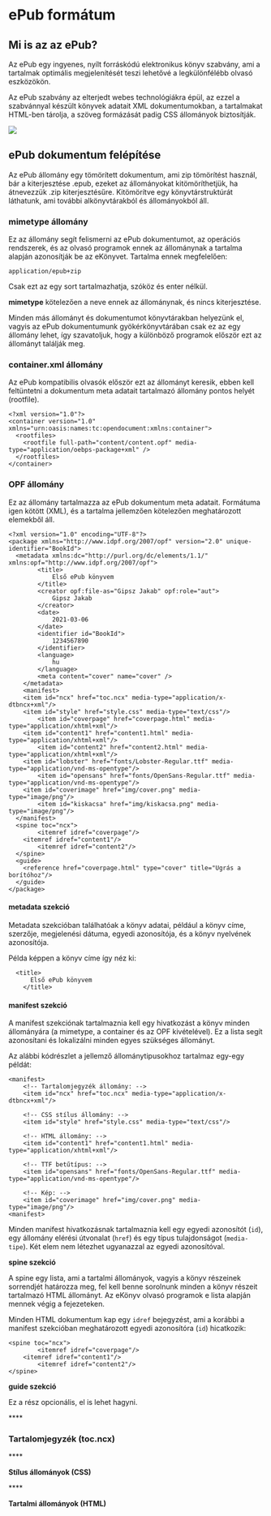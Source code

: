 # ePub formátum

## Mi is az az ePub?

Az ePub egy ingyenes, nyílt forráskódú elektronikus könyv szabvány, ami a tartalmak optimális megjelenítését teszi lehetővé a legkülönfélébb olvasó eszközökön.

Az ePub szabvány az elterjedt webes technológiákra épül, az ezzel a szabvánnyal készült könyvek adatait XML dokumentumokban, a tartalmakat HTML-ben tárolja, a szöveg formázását padig CSS állományok biztosítják.

![](../.gitbook/assets/epub_logo_color.jpg)



## ePub dokumentum felépítése

Az ePub állomány egy tömörített dokumentum, ami zip tömörítést használ, bár a kiterjesztése .epub, ezeket az állományokat kitömöríthetjük, ha átnevezzük .zip kiterjesztésűre. Kitömörítve egy könyvtárstruktúrát láthatunk, ami további alkönyvtárakból és állományokból áll.

### mimetype állomány

Ez az állomány segít felismerni az ePub dokumentumot, az operációs rendszerek, és az olvasó programok ennek az állománynak a tartalma alapján azonosítják be az eKönyvet. Tartalma ennek megfelelően:

```text
application/epub+zip
```

Csak ezt az egy sort tartalmazhatja, szóköz és enter nélkül.

**mimetype** kötelezően a neve ennek az állománynak, és nincs kiterjesztése.

Minden más állományt és dokumentumot könyvtárakban helyezünk el, vagyis az ePub dokumentumunk gyökérkönyvtárában csak ez az egy állomány lehet, így szavatoljuk, hogy a különböző programok először ezt az állományt találják meg.

### container.xml állomány

Az ePub kompatibilis olvasók először ezt az állományt keresik, ebben kell feltüntetni a dokumentum meta  adatait tartalmazó állomány pontos helyét \(rootfile\).

```text
<?xml version="1.0"?>
<container version="1.0" xmlns="urn:oasis:names:tc:opendocument:xmlns:container">
  <rootfiles>
    <rootfile full-path="content/content.opf" media-type="application/oebps-package+xml" />
  </rootfiles>
</container>
```

### **OPF állomány**

Ez az állomány tartalmazza az ePub dokumentum meta adatait. Formátuma igen kötött \(XML\), és a tartalma jellemzően kötelezően meghatározott elemekből áll.

```text
<?xml version="1.0" encoding="UTF-8"?>
<package xmlns="http://www.idpf.org/2007/opf" version="2.0" unique-identifier="BookId">
  <metadata xmlns:dc="http://purl.org/dc/elements/1.1/" xmlns:opf="http://www.idpf.org/2007/opf">
		<title>
			Első ePub könyvem
		</title>
		<creator opf:file-as="Gipsz Jakab" opf:role="aut">
			Gipsz Jakab
		</creator>
		<date>
			2021-03-06
		</date>
		<identifier id="BookId">
			1234567890
		</identifier>
		<language>
			hu
		</language>
		<meta content="cover" name="cover" />
	</metadata>
	<manifest>
    <item id="ncx" href="toc.ncx" media-type="application/x-dtbncx+xml"/>
    <item id="style" href="style.css" media-type="text/css"/>
		<item id="coverpage" href="coverpage.html" media-type="application/xhtml+xml"/>
    <item id="content1" href="content1.html" media-type="application/xhtml+xml"/>
		<item id="content2" href="content2.html" media-type="application/xhtml+xml"/>
    <item id="lobster" href="fonts/Lobster-Regular.ttf" media-type="application/vnd-ms-opentype"/>
		<item id="opensans" href="fonts/OpenSans-Regular.ttf" media-type="application/vnd-ms-opentype"/>
    <item id="coverimage" href="img/cover.png" media-type="image/png"/>
		<item id="kiskacsa" href="img/kiskacsa.png" media-type="image/png"/> 
  </manifest>
  <spine toc="ncx">
		<itemref idref="coverpage"/>
    <itemref idref="content1"/>
		<itemref idref="content2"/>
  </spine>
  <guide>
    <reference href="coverpage.html" type="cover" title="Ugrás a borítóhoz"/>
  </guide>
</package>
```

#### metadata szekció

Metadata szekcióban találhatóak a könyv adatai, például a könyv címe, szerzője, megjelenési dátuma, egyedi azonosítója, és a könyv nyelvének azonosítója.

Példa képpen a könyv címe így néz ki:

```text
  <title>
	  Első ePub könyvem
	</title>
```

#### manifest szekció

A manifest szekciónak tartalmaznia kell egy hivatkozást a könyv minden állományára \(a mimetype, a container és az OPF kivételével\). Ez a lista segít azonosítani és lokalizálni minden egyes szükséges állományt.

Az alábbi kódrészlet a jellemző állománytipusokhoz tartalmaz egy-egy példát:

```text
<manifest>
    <!-- Tartalomjegyzék állomány: -->
    <item id="ncx" href="toc.ncx" media-type="application/x-dtbncx+xml"/>
    
    <!-- CSS stílus állomány: -->
    <item id="style" href="style.css" media-type="text/css"/>
    
    <!-- HTML állomány: -->
    <item id="content1" href="content1.html" media-type="application/xhtml+xml"/>
    
    <!-- TTF betűtípus: -->
    <item id="opensans" href="fonts/OpenSans-Regular.ttf" media-type="application/vnd-ms-opentype"/>
    
    <!-- Kép: -->
    <item id="coverimage" href="img/cover.png" media-type="image/png"/>
<manifest>
```

Minden manifest hivatkozásnak tartalmaznia kell egy egyedi azonosítót \(`id`\), egy állomány elérési útvonalat \(`href`\) és egy típus tulajdonságot \(`media-tipe`\).  Két elem nem létezhet ugyanazzal az egyedi azonosítóval.

**spine szekció**

A spine egy lista, ami a tartalmi állományok, vagyis a könyv részeinek sorrendjét határozza meg, fel kell benne sorolnunk minden a könyv részeit tartalmazó HTML állományt. Az eKönyv olvasó programok e lista alapján mennek végig a fejezeteken.

Minden HTML dokumentum kap egy `idref` bejegyzést, ami a korábbi a manifest szekcióban meghatározott egyedi azonosítóra \(`id`\) hicatkozik:

```text
<spine toc="ncx">
		<itemref idref="coverpage"/>
    <itemref idref="content1"/>
		<itemref idref="content2"/>
</spine>
```

**guide szekció**

Ez a rész opcionális, el is lehet hagyni. 

\*\*\*\*

### **Tartalomjegyzék \(toc.ncx\)**

\*\*\*\*

**Stílus állományok \(CSS\)**

\*\*\*\*

**Tartalmi állományok \(HTML\)**

